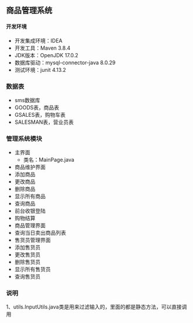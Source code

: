 ## 商品管理系统

#### 开发环境

+ 开发集成环境：IDEA
+ 开发工具：Maven 3.8.4
+ JDK版本：OpenJDK 17.0.2
+ 数据库驱动：mysql-connector-java 8.0.29
+ 测试环境：junit 4.13.2

### 数据表

+ sms数据库
+ GOODS表，商品表
+ GSALES表，购物车表
+ SALESMAN表，营业员表


### 管理系统模块

+ 主界面
  + 类名：MainPage.java
+ 商品维护界面
+ 添加商品
+ 更改商品
+ 删除商品
+ 显示所有商品
+ 查询商品
+ 前台收银登陆
+ 购物结算
+ 商品管理界面
+ 查询当日卖出商品列表
+ 售货员管理界面
+ 添加售货员
+ 更改售货员
+ 删除售货员
+ 显示所有售货员
+ 查询售货员


### 说明
1、utils.InputUtils.java类是用来过滤输入的，里面的都是静态方法，可以直接调用